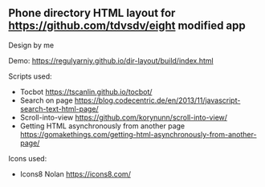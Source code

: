 ## Phone directory HTML layout for https://github.com/tdvsdv/eight modified app

Design by me

Demo: https://regulyarniy.github.io/dir-layout/build/index.html

Scripts used:
- Tocbot https://tscanlin.github.io/tocbot/
- Search on page https://blog.codecentric.de/en/2013/11/javascript-search-text-html-page/
- Scroll-into-view https://github.com/korynunn/scroll-into-view/
- Getting HTML asynchronously from another page https://gomakethings.com/getting-html-asynchronously-from-another-page/

Icons used:
- Icons8 Nolan https://icons8.com/
